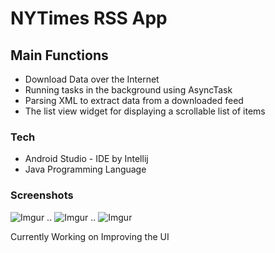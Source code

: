 # NYTimes RSS App 


## Main Functions 
- Download Data over the Internet 
- Running tasks in the background using AsyncTask 
- Parsing XML to extract data from a downloaded feed 
- The list view widget for displaying a scrollable list of items 



### Tech
- Android Studio - IDE by Intellij
- Java Programming Language 

### Screenshots 
![Imgur](https://i.imgur.com/fMN8p8cm.png) .. ![Imgur](https://i.imgur.com/LTrePhvm.png) .. ![Imgur](https://i.imgur.com/xm7pLljm.png)

Currently Working on Improving the UI











